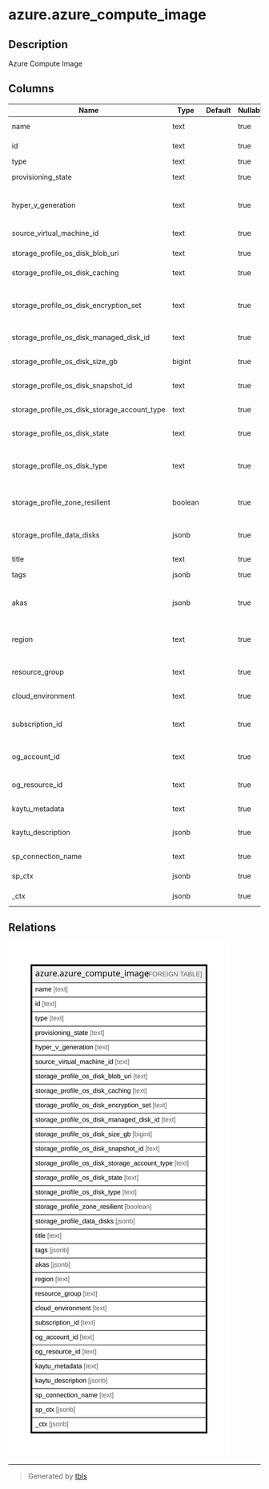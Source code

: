 # azure.azure_compute_image

## Description

Azure Compute Image

## Columns

| Name | Type | Default | Nullable | Children | Parents | Comment |
| ---- | ---- | ------- | -------- | -------- | ------- | ------- |
| name | text |  | true |  |  | The friendly name that identifies the image |
| id | text |  | true |  |  | Contains ID to identify a image uniquely |
| type | text |  | true |  |  | Type of the resource |
| provisioning_state | text |  | true |  |  | The provisioning state of the image resource |
| hyper_v_generation | text |  | true |  |  | Gets the HyperVGenerationType of the VirtualMachine created from the image |
| source_virtual_machine_id | text |  | true |  |  | Contains the id of the virtual machine |
| storage_profile_os_disk_blob_uri | text |  | true |  |  | Contains uri of the virtual hard disk |
| storage_profile_os_disk_caching | text |  | true |  |  | Specifies the caching requirements |
| storage_profile_os_disk_encryption_set | text |  | true |  |  | Specifies the customer managed disk encryption set resource id for the managed image disk |
| storage_profile_os_disk_managed_disk_id | text |  | true |  |  | Contains the id of the managed disk |
| storage_profile_os_disk_size_gb | bigint |  | true |  |  | Specifies the size of empty data disks in gigabytes |
| storage_profile_os_disk_snapshot_id | text |  | true |  |  | Contains the id of the snapshot |
| storage_profile_os_disk_storage_account_type | text |  | true |  |  | Specifies the storage account type for the managed disk |
| storage_profile_os_disk_state | text |  | true |  |  | Contains state of the OS |
| storage_profile_os_disk_type | text |  | true |  |  | Specifies the type of the OS that is included in the disk if creating a VM from a custom image |
| storage_profile_zone_resilient | boolean |  | true |  |  | Specifies whether an image is zone resilient or not |
| storage_profile_data_disks | jsonb |  | true |  |  | A list of parameters that are used to add a data disk to a virtual machine |
| title | text |  | true |  |  | Title of the resource. |
| tags | jsonb |  | true |  |  | A map of tags for the resource. |
| akas | jsonb |  | true |  |  | Array of globally unique identifier strings (also known as) for the resource. |
| region | text |  | true |  |  | The Azure region/location in which the resource is located. |
| resource_group | text |  | true |  |  | The resource group which holds this resource. |
| cloud_environment | text |  | true |  |  | The Azure Cloud Environment. |
| subscription_id | text |  | true |  |  | The Azure Subscription ID in which the resource is located. |
| og_account_id | text |  | true |  |  | The Platform Account ID in which the resource is located. |
| og_resource_id | text |  | true |  |  | The unique ID of the resource in opengovernance. |
| kaytu_metadata | text |  | true |  |  | Platform Metadata of the Azure resource. |
| kaytu_description | jsonb |  | true |  |  | The full model description of the resource |
| sp_connection_name | text |  | true |  |  | Steampipe connection name. |
| sp_ctx | jsonb |  | true |  |  | Steampipe context in JSON form. |
| _ctx | jsonb |  | true |  |  | Steampipe context in JSON form. |

## Relations

![er](azure.azure_compute_image.svg)

---

> Generated by [tbls](https://github.com/k1LoW/tbls)
